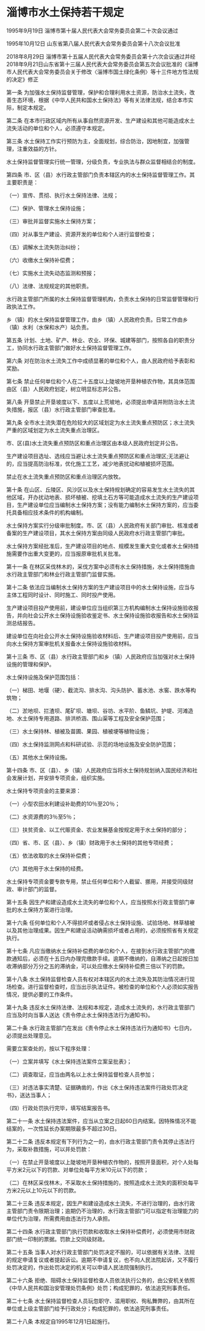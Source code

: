 # 淄博市水土保持若干规定

1995年9月19日 淄博市第十届人民代表大会常务委员会第二十次会议通过

1995年10月12日 山东省第八届人民代表大会常务委员会第十八次会议批准

2018年8月29日 淄博市第十五届人民代表大会常务委员会第十六次会议通过并经2018年9月21日山东省第十三届人民代表大会常务委员会第五次会议批准的《淄博市人民代表大会常务委员会关于修改〈淄博市国土绿化条例〉等十三件地方性法规的决定》修正

<!-- INFO END -->

第一条 为加强水土保持监督管理，保护和合理利用水土资源，防治水土流失，改善生态环境，根据《中华人民共和国水土保持法》等有关法律法规，结合本市实际，制定本规定。

第二条 在本市行政区域内所有从事自然资源开发、生产建设和其他可能造成水土流失活动的单位和个人，必须遵守本规定。

第三条 水土保持工作实行预防为主，全面规划，综合防治，因地制宜，加强管理，注重效益的方针。

水土保持监督管理实行统一管理，分级负责，专业执法与群众监督相结合的制度。

第四条 市、区（县）水行政主管部门负责本辖区内的水土保持监督管理工作。其主要职责是：

（一）宣传、贯彻、执行水土保持法律、法规；

（二）保护、管理水土保持设施；

（三）审批并监督实施水土保持方案；

（四）对从事生产建设、资源开发的单位和个人进行监督检查；

（五）调解水土流失防治纠纷；

（六）收缴水土保持补偿费；

（七）实施水土流失动态监测和预报；

（八）法律、法规规定的其他职责。

水行政主管部门所属的水土保持监督管理机构，负责水土保持的日常监督管理和行政执法工作。

乡（镇）的水土保持监督管理工作，由乡（镇）人民政府负责。日常工作由乡（镇）水利（水保和水产）站负责。

第五条 计划、土地、矿产、林业、农业、环保、城建等部门，按照各自的职责分工，协同水行政主管部门做好水土保持监督管理工作。

第六条 对在防治水土流失工作中成绩显著的单位和个人，由人民政府给予表彰和奖励。

第七条 禁止任何单位和个人在二十五度以上陡坡地开垦种植农作物，其具体范围由区（县）人民政府划定，树立明显标志并公告。

第八条 开垦禁止开垦坡度以下、五度以上荒坡地，必须提出申请并附防治水土流失措施，报区（县）水行政主管部门审查批准。

第九条 全市水土流失潜在危险较大的区域划定为水土流失重点预防区；水土流失严重的区域划定为水土流失重点治理区。

市、区(县)水土流失重点预防区和重点治理区由本级人民政府划定并公告。

生产建设项目选址、选线应当避让水土流失重点预防区和重点治理区;无法避让的，应当提高防治标准，优化施工工艺，减少地表扰动和植被损坏范围。

禁止在水土流失重点预防区和重点治理区内放牧。

第十条 在山区、丘陵区、风沙区以及水土保持规划确定的容易发生水土流失的其他区域，开办扰动地表、损坏植被、挖填土石方等可能造成水土流失的生产建设项目，生产建设单位应当编制水土保持方案；没有能力编制水土保持方案的，应当委托具备相应技术条件的机构编制。

水土保持方案实行分级审批制度。市、区（县）人民政府有关部门审批、核准或者备案的生产建设项目，其水土保持方案由同级人民政府水行政主管部门审批。

水土保持方案经批准后，生产建设项目的地点、规模发生重大变化或者水土保持措施需要作出重大变更的，应当报原审批机关批准。

第十一条 在林区采伐林木的，采伐方案中必须有水土保持措施，水土保持措施由水行政主管部门和林业行政主管部门监督实施。

第十二条 依法应当编制水土保持方案的生产建设项目中的水土保持设施，应当与主体工程同时设计、同时施工、同时投产使用。

生产建设项目投产使用前，建设单位应当组织第三方机构编制水土保持设施验收报告，并向社会公开水土保持设施验收鉴定书、水土保持设施验收报告和水土保持监测总结报告。

建设单位在向社会公开水土保持设施验收材料后、生产建设项目投产使用前，应当向水土保持方案审批机关报备水土保持设施验收材料。

第十三条 市、区（县）水行政主管部门和乡（镇）人民政府应当加强对水土保持设施的管理和保护。

水土保持设施及保护范围包括：

（一）梯田、地堰（硬）、截流沟、排水沟、沟头防护、蓄水池、水窖、跌水等构筑物；

（二）淤地坝、拦渣坝、尾矿坝、塘坝、谷坊、水平阶、鱼鳞坑、护堤、河滩造地、水土保持专用道路、排洪桥涵、围山渠等工程及安全保护范围；

（三）水土保持林、植被及苗圃、果园、植被埂等植物设施；

（四）水土保持监测网点和科研试验、示范的场地设施及安全防护范围；

（五）其他水土保持设施。

第十四条 市、区（县）、乡（镇）人民政府应当将水土保持规划纳入国民经济和社会发展计划，并安排专项资金，组织实施。

水土保持专项资金的主要来源：

（一）小型农田水利建设补助费的10％至20％；

（二）水资源费的3％至5％；

（三）扶贫资金、以工代赈资金、农业发展基金按规定用于水土保持的部分；

（四）省、市、区（县）、乡（镇）财政用于水土保持的其他专项经费；

（五）依法收取的水土保持补偿费；

（六）其他用于水土保持的经费。

水土保持专项资金要专款专用，禁止任何单位和个人截留、挪用，并接受同级财政、审计部门的监督。

第十五条 因生产和建设造成水土流失的单位和个人，应当按照水行政主管部门审批的水土保持方案进行治理。

第十六条 任何单位和个人不得损坏或者侵占水土保持设施、试验场地、林草植被以及其他治理成果。因生产和建设活动确需损坏或者占用的，必须按照省有关规定执行。

第十七条 凡应当缴纳水土保持补偿费的单位和个人，在接到水行政主管部门的缴款通知后，必须在十五日内办理完缴款手续。逾期不缴纳的，自滞纳之日起按日加收滞纳部分万分之五的滞纳金，可以处应缴水土保持补偿费三倍以下的罚款。

第十八条 水土保持监督检查人员有权对本辖区内的水土流失及其防治情况进行现场检查。进行监督检查时，应当出示执法证件。被检查的单位和个人必须如实报告情况，提供必要的工作条件。

第十九条 违反水土保持法律、法规和本规定，造成水土流失的，水行政主管部门应当及时向当事人送达《责令停止水土保持违法行为通知书》。

第二十条 水行政主管部门在发出《责令停止水土保持违法行为通知书》七日内，必须提出处理意见。

需要立案查处的，按以下程序处理：

（一）立案并填写《水土保持违法案件立案呈批表》；

（二）调查取证，应当由两名以上水土保持监督检查人员参加；

（三）对违法事实清楚、证据确凿的，作出《水土保持违法案件行政处罚决定书》，送达当事人；

（四）行政处罚执行完毕，填写结案报告书。

第二十一条 水土保持违法案件，应当从立案之日起60日内结案。因特殊情况不能结案的，一次性延长办案期限最多不超过30日。

第二十二条 违反本规定有下列行为之一的，由水行政主管部门责令其停止违法行为，采取补救措施，可以并处罚款：

（一）在禁止开垦坡度以上陡坡地开垦种植农作物的，按照开垦面积，对个人处每平方米2元以下的罚款、对单位处每平方米10元以下的罚款；

（二）在林区采伐林木，不采取水土保持措施的，按照造成水土流失的面积处每平方米2元以上10元以下的罚款。

第二十三条 违反本规定，因生产和建设造成水土流失，不进行治理的，由水行政主管部门责令限期治理；逾期仍不治理的，水行政主管部门可以指定有治理能力的单位代为治理，所需费用由违法行为人承担。

第二十四条 水行政主管部门执行罚款和收取水土保持补偿费时，必须使用市财政部门统一印制的票据。罚款上交同级财政。

第二十五条 当事人对水行政主管部门处罚决定不服的，可以依据有关法律、法规的规定申请复议或者提起诉讼。逾期不申请复议，也不向人民法院起诉，又不履行处罚决定的，作出处罚决定的机关可以申请人民法院强制执行。

第二十六条 拒绝、阻碍水土保持监督检查人员依法执行公务的，由公安机关依照《中华人民共和国治安管理处罚条例》处罚；构成犯罪的，依法追究刑事责任。

第二十七条 水土保持监督检查人员玩忽职守、滥用职权、徇私舞弊的，由其所在单位或上级主管部门给予行政处分；构成犯罪的，依法追究刑事责任。

第二十八条 本规定自1995年12月1日起施行。

